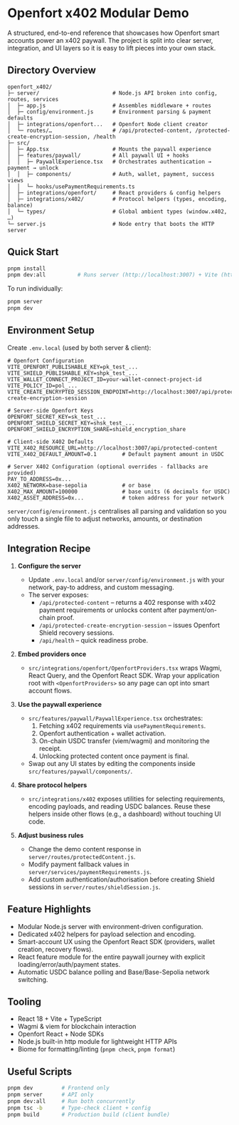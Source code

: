 # Openfort x402 Modular Demo

A structured, end-to-end reference that showcases how Openfort smart accounts power an x402 paywall. The project is split into clear server, integration, and UI layers so it is easy to lift pieces into your own stack.

## Directory Overview

```
openfort_x402/
├─ server/                       # Node.js API broken into config, routes, services
│  ├─ app.js                     # Assembles middleware + routes
│  ├─ config/environment.js      # Environment parsing & payment defaults
│  ├─ integrations/openfort...   # Openfort Node client creator
│  └─ routes/…                   # /api/protected-content, /protected-create-encryption-session, /health
├─ src/
│  ├─ App.tsx                    # Mounts the paywall experience
│  ├─ features/paywall/          # All paywall UI + hooks
│  │  ├─ PaywallExperience.tsx   # Orchestrates authentication → payment → unlock
│  │  ├─ components/             # Auth, wallet, payment, success views
│  │  └─ hooks/usePaymentRequirements.ts
│  ├─ integrations/openfort/     # React providers & config helpers
│  ├─ integrations/x402/         # Protocol helpers (types, encoding, balance)
│  └─ types/                     # Global ambient types (window.x402, …)
└─ server.js                     # Node entry that boots the HTTP server
```

## Quick Start

```bash
pnpm install
pnpm dev:all          # Runs server (http://localhost:3007) + Vite (http://localhost:5173)
```

To run individually:

```bash
pnpm server
pnpm dev
```

## Environment Setup

Create `.env.local` (used by both server & client):

```env
# Openfort Configuration
VITE_OPENFORT_PUBLISHABLE_KEY=pk_test_...
VITE_SHIELD_PUBLISHABLE_KEY=shpk_test_...
VITE_WALLET_CONNECT_PROJECT_ID=your-wallet-connect-project-id
VITE_POLICY_ID=pol_...
VITE_CREATE_ENCRYPTED_SESSION_ENDPOINT=http://localhost:3007/api/protected-create-encryption-session

# Server-side Openfort Keys
OPENFORT_SECRET_KEY=sk_test_...
OPENFORT_SHIELD_SECRET_KEY=shsk_test_...
OPENFORT_SHIELD_ENCRYPTION_SHARE=shield_encryption_share

# Client-side X402 Defaults
VITE_X402_RESOURCE_URL=http://localhost:3007/api/protected-content
VITE_X402_DEFAULT_AMOUNT=0.1        # Default payment amount in USDC

# Server X402 Configuration (optional overrides - fallbacks are provided)
PAY_TO_ADDRESS=0x...
X402_NETWORK=base-sepolia           # or base
X402_MAX_AMOUNT=100000              # base units (6 decimals for USDC)
X402_ASSET_ADDRESS=0x...            # token address for your network
```

`server/config/environment.js` centralises all parsing and validation so you only touch a single file to adjust networks, amounts, or destination addresses.

## Integration Recipe

1. **Configure the server**
   - Update `.env.local` and/or `server/config/environment.js` with your network, pay-to address, and custom messaging.
   - The server exposes:
     - `/api/protected-content` – returns a 402 response with x402 payment requirements or unlocks content after payment/on-chain proof.
     - `/api/protected-create-encryption-session` – issues Openfort Shield recovery sessions.
     - `/api/health` – quick readiness probe.

2. **Embed providers once**
   - `src/integrations/openfort/OpenfortProviders.tsx` wraps Wagmi, React Query, and the Openfort React SDK. Wrap your application root with `<OpenfortProviders>` so any page can opt into smart account flows.

3. **Use the paywall experience**
   - `src/features/paywall/PaywallExperience.tsx` orchestrates:
     1. Fetching x402 requirements via `usePaymentRequirements`.
     2. Openfort authentication + wallet activation.
     3. On-chain USDC transfer (viem/wagmi) and monitoring the receipt.
     4. Unlocking protected content once payment is final.
   - Swap out any UI states by editing the components inside `src/features/paywall/components/`.

4. **Share protocol helpers**
   - `src/integrations/x402` exposes utilities for selecting requirements, encoding payloads, and reading USDC balances. Reuse these helpers inside other flows (e.g., a dashboard) without touching UI code.

5. **Adjust business rules**
   - Change the demo content response in `server/routes/protectedContent.js`.
   - Modify payment fallback values in `server/services/paymentRequirements.js`.
   - Add custom authentication/authorisation before creating Shield sessions in `server/routes/shieldSession.js`.

## Feature Highlights

- Modular Node.js server with environment-driven configuration.
- Dedicated x402 helpers for payload selection and encoding.
- Smart-account UX using the Openfort React SDK (providers, wallet creation, recovery flows).
- React feature module for the entire paywall journey with explicit loading/error/auth/payment states.
- Automatic USDC balance polling and Base/Base-Sepolia network switching.

## Tooling

- React 18 + Vite + TypeScript
- Wagmi & viem for blockchain interaction
- Openfort React + Node SDKs
- Node.js built-in http module for lightweight HTTP APIs
- Biome for formatting/linting (`pnpm check`, `pnpm format`)

## Useful Scripts

```bash
pnpm dev         # Frontend only
pnpm server      # API only
pnpm dev:all     # Run both concurrently
pnpm tsc -b      # Type-check client + config
pnpm build       # Production build (client bundle)
```
